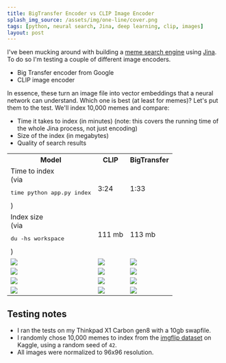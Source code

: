 ```yaml
---
title: BigTransfer Encoder vs CLIP Image Encoder
splash_img_source: /assets/img/one-line/cover.png
tags: [python, neural search, Jina, deep learning, clip, images]
layout: post
---
```


I've been mucking around with building a [meme search engine](https://examples.jina.ai) using [Jina](https://github.com/jina-ai/jina/). To do so I'm testing a couple of different image encoders. 

- Big Transfer encoder from Google
- CLIP image encoder

In essence, these turn an image file into vector embeddings that a neural network can understand. Which one is best (at least for memes)? Let's put them to the test. We'll index 10,000 memes and compare:

- Time it takes to index (in minutes) (note: this covers the running time of the whole Jina process, not just encoding)
- Size of the index (in megabytes)
- Quality of search results

<table>
  <tr>
    <th>
      Model
    </th>
    <th>
      CLIP
    </th>
    <th>
      BigTransfer
    </th>
  </tr>
    <td>Time to index<br>(via <pre>time python app.py index</pre>)</td>
    <td>3:24</td>
    <td>1:33</td>
  </tr>
  <tr>
    <td>Index size<br>(via <pre>du -hs workspace</pre>)</td>
    <td>111 mb</td>
    <td>113 mb</td>
  </tr>
  <tr>
    <td><img src="/assets/img/image-encoders/input/doge.jpg"></td>
    <td><img src="/assets/img/image-encoders/clip/doge.jpg"></td>
    <td><img src="/assets/img/image-encoders/bit/doge.jpg"></td>
  </tr>
  <tr>
    <td><img src="/assets/img/image-encoders/input/xx-everywhere.jpg"></td>
    <td><img src="/assets/img/image-encoders/clip/xx-everywhere.jpg"></td>
    <td><img src="/assets/img/image-encoders/bit/xx-everywhere.jpg"></td>
  </tr>
  <tr>
    <td><img src="/assets/img/image-encoders/input/crying-woman.jpg"></td>
    <td><img src="/assets/img/image-encoders/clip/crying-woman.jpg"></td>
    <td><img src="/assets/img/image-encoders/bit/crying-woman.jpg"></td>
  </tr>
  <tr>
    <td><img src="/assets/img/image-encoders/input/sparta.jpg"></td>
    <td><img src="/assets/img/image-encoders/clip/sparta.jpg"></td>
    <td><img src="/assets/img/image-encoders/bit/sparta.jpg"></td>
  </tr>
  
  
</table>

## Testing notes

- I ran the tests on my Thinkpad X1 Carbon gen8 with a 10gb swapfile.
- I randomly chose 10,000 memes to index from the [imgflip dataset]() on Kaggle, using a random seed of `42`.
- All images were normalized to 96x96 resolution.
